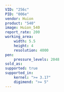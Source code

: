 ```yaml
---
VID: "256c"
PID: "006e"
vendor: Huion
product: "540"
image: Huion_540
report_rate: 200
working_area:
    width: 5.5
    height: 4
    resolution: 4000
pen:
    pressure_levels: 2048
sold_as:
supported: true
supported_in:
    kernel: ">= 3.17"
    digimend: ">= 5"
---
```

